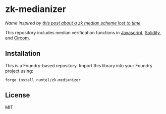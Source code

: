 # zk-medianizer

*Name inspired by [this post about a zk median scheme lost to time](https://ethresear.ch/t/towards-more-secure-twap-oracles-introducing-the-zk-median-zero-knowledge-proof-scheme-for-defi/14891)*

This repository includes median verification functions in [Javascript](verifyMedian.js), [Solidity](src/Median2.sol), and [Circom](circuits/median.circom).

## Installation

This is a Foundry-based repository. Import this library into your Foundry project using:

```
forge install numtel/zk-medianizer
```

## License

MIT
